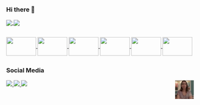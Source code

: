 ### Hi there 👋

<div>
<a href="https://github.com/kylthyq">
<img height="150em" align="center"src="https://github-readme-stats.vercel.app/api?username=kylthyq&show_icons=true&theme=gruvbox">
</a>
        
<a href="https://github.com/kylthyq">
<img height="150em" align="center" src="https://github-readme-stats.vercel.app/api/top-langs/?username=kylthyq&layout=compact">
</a>
</div>

##
<div style="display: inline_block" style="pointer-events: none;">
<a href="https://github.com/kylthyq">
    <img height="50px" width="80px" align="center" src="https://cdn.jsdelivr.net/gh/devicons/devicon/icons/css3/css3-original.svg" />
    <img height="50px" width="80px" align="center" src="https://cdn.jsdelivr.net/gh/devicons/devicon/icons/html5/html5-original.svg" />
    <img height="50px" width="80px" align="center" src="https://cdn.jsdelivr.net/gh/devicons/devicon/icons/javascript/javascript-original.svg" />
    <img height="50px" width="80px" align="center" src="https://cdn.jsdelivr.net/gh/devicons/devicon/icons/python/python-original.svg" />
    <img height="50px" width="80px" align="center" src="https://cdn.jsdelivr.net/gh/devicons/devicon/icons/canva/canva-original.svg" />
    <img height="50px" width="80px" align="center" src="https://cdn.jsdelivr.net/gh/devicons/devicon/icons/photoshop/photoshop-plain.svg" />
   </a>
</div>

##

### Social Media

<div>
<a href="https://wa.me/5521978995824"> <img src="https://img.shields.io/badge/WhatsApp-25D366?style=for-the-badge&logo=whatsapp&logoColor=white">
</a>
<a href="https://discord.com/users/477262913984528385"> <img src="https://img.shields.io/badge/Discord-7289DA?style=for-the-badge&logo=discord&logoColor=white">
<a href="https://www.linkedin.com/in/jo%C3%A3o-cortat-21b665231/"> <img src="https://img.shields.io/badge/LinkedIn-0077B5?style=for-the-badge&logo=linkedin&logoColor=white">
</a>
<img align="right" height="50px" width="50px" src="3eCu.gif">
</div>
